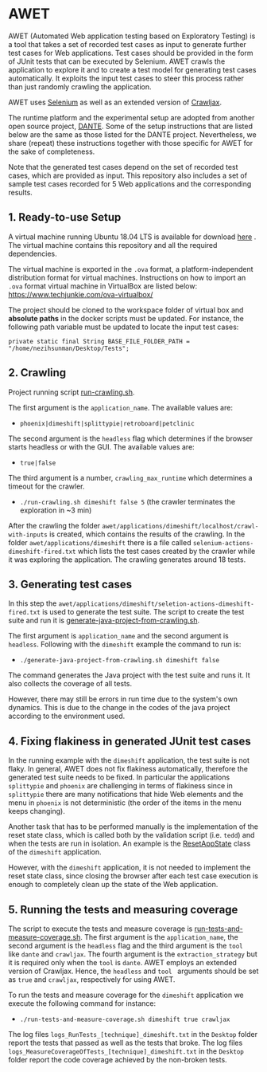 # AWET

AWET (Automated Web application testing based on Exploratory Testing) is a tool that takes a set of recorded test cases as input to generate further test cases for Web applications. Test cases should be provided in the form of JUnit tests that can be executed by Selenium. AWET crawls the application to explore it and to create a test model for generating test cases automatically. It exploits the input test cases to steer this process rather than just randomly crawling the application.

AWET uses [Selenium](https://www.selenium.dev/) as well as an extended version of [Crawljax](https://github.com/crawljax/).

The runtime platform and the experimental setup are adopted from another open source project, [DANTE](https://github.com/matteobiagiola/ICST20-submission-material-DANTE). Some of the setup instructions that are listed below are the same as those listed for the DANTE project. Nevertheless, we share (repeat) these instructions together with those specific for AWET for the sake of completeness.

Note that the generated test cases depend on the set of recorded test cases, which are provided as input. This repository also includes a set of sample test cases recorded for 5 Web applications and the corresponding results.

## 1. Ready-to-use Setup

A virtual machine running Ubuntu 18.04 LTS is available for download [here](https://drive.google.com/file/d/1PAbpgt1Atx6GpTwRZRM0heNLs8IDfbwo/view?usp=sharing) . The virtual machine contains this repository and all the required dependencies.

The virtual machine is exported in the `.ova` format, a platform-independent distribution format for virtual machines. Instructions on how to import an `.ova` format virtual machine in VirtualBox are listed below:
https://www.techjunkie.com/ova-virtualbox/

The project should be cloned to the workspace folder of virtual box and **absolute paths** in the docker scripts must be updated. For instance, the following path variable must be updated to locate the input test cases:
```
private static final String BASE_FILE_FOLDER_PATH = "/home/nezihsunman/Desktop/Tests";
```

## 2. Crawling
Project running script [run-crawling.sh](https://github.com/nezihsunman/AWET/blob/master/awet/run-crawling.sh).

The first argument is the `application_name`. The available values are:
- `phoenix|dimeshift|splittypie|retroboard|petclinic`

The second argument is the `headless` flag which determines if the browser starts headless or with the GUI. The available values are:
- `true|false`

The third argument is a number, `crawling_max_runtime` which determines a timeout for the crawler.

- `./run-crawling.sh dimeshift false 5` (the crawler terminates the exploration in ~3 min)

After the crawling the folder `awet/applications/dimeshift/localhost/crawl-with-inputs` is created, which contains the results of the crawling. In the folder `awet/applications/dimeshift` there is a file called `selenium-actions-dimeshift-fired.txt` which lists the test cases created by the crawler while it was exploring the application. The crawling generates around 18 tests.

## 3. Generating test cases

In this step the `awet/applications/dimeshift/seletion-actions-dimeshift-fired.txt` is used to generate the test suite. The script to create the test suite and run it is [generate-java-project-from-crawling.sh](https://github.com/nezihsunman/AWET/blob/master/awet/generate-java-project-from-crawling.sh).

The first argument is `application_name` and the second argument is `headless`. Following with the `dimeshift` example the command to run is:
- `./generate-java-project-from-crawling.sh dimeshift false`

The command generates the Java project with the test suite and runs it. It also collects the coverage of all tests.

However, there may still be errors in run time due to the system's own dynamics. This is due to the change in the codes of the java project according to the environment used.

## 4. Fixing flakiness in generated JUnit test cases
In the running example with the `dimeshift` application, the test suite is not flaky. In general, AWET does not fix flakiness automatically, therefore the generated test suite needs to be fixed. In particular the applications `splittypie` and `phoenix` are challenging in terms of flakiness since in `splittypie` there are many notifications that hide Web elements and the menu in `phoenix` is not deterministic (the order of the items in the menu keeps changing).

Another task that has to be performed manually is the implementation of the reset state class, which is called both by the validation script (i.e. `tedd`) and when the tests are run in isolation. An example is the [ResetAppState](https://github.com/anon-icst2020/ICST20-submission-material-DANTE/blob/master/dante/applications/dimeshift/testsuite-dimeshift/src/main/java/utils/ResetAppState.java) class of the `dimeshift` application. 

However, with the `dimeshift` application, it is not needed to implement the reset state class, since closing the browser after each test case execution is enough to completely clean up the state of the Web application.

## 5. Running the tests and measuring coverage
The script to execute the tests and measure coverage is [run-tests-and-measure-coverage.sh](https://github.com/nezihsunman/AWET/blob/master/awet/run-tests-and-measure-coverage.sh). The first argument is the `application_name`, the second argument is the `headless` flag and the third argument is the `tool ` like `dante` and `crawljax`. The fourth argument is the `extraction_strategy` but it is required only when the `tool` is `dante`.
AWET employs an extended version of Crawljax. Hence, the `headless` and `tool ` arguments should be set as `true` and `crawljax`, respectively for using AWET.

To run the tests and measure coverage for the `dimeshift` application we execute the following command for instance:
- `./run-tests-and-measure-coverage.sh dimeshift true crawljax`

The log files `logs_RunTests_[technique]_dimeshift.txt` in the `Desktop` folder report the tests that passed as well as the tests that broke. The log files `logs_MeasureCoverageOfTests_[technique]_dimeshift.txt` in the `Desktop` folder report the code coverage achieved by the non-broken tests.


